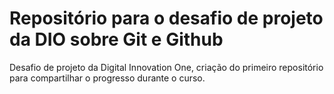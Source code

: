
# Repositório para o desafio de projeto da DIO sobre Git e Github
Desafio de projeto da Digital Innovation One, criação do primeiro repositório para compartilhar o progresso durante o curso. 
